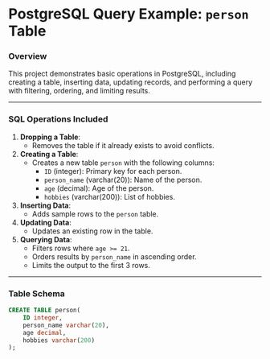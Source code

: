 # PostgreSQL Query Example: `person` Table

### Overview
This project demonstrates basic operations in PostgreSQL, including creating a table, inserting data, updating records, and performing a query with filtering, ordering, and limiting results.

---

### SQL Operations Included
1. **Dropping a Table**:
   - Removes the table if it already exists to avoid conflicts.
2. **Creating a Table**:
   - Creates a new table `person` with the following columns:
     - `ID` (integer): Primary key for each person.
     - `person_name` (varchar(20)): Name of the person.
     - `age` (decimal): Age of the person.
     - `hobbies` (varchar(200)): List of hobbies.
3. **Inserting Data**:
   - Adds sample rows to the `person` table.
4. **Updating Data**:
   - Updates an existing row in the table.
5. **Querying Data**:
   - Filters rows where `age >= 21`.
   - Orders results by `person_name` in ascending order.
   - Limits the output to the first 3 rows.

---

### Table Schema
```sql
CREATE TABLE person(
    ID integer,
    person_name varchar(20),
    age decimal,
    hobbies varchar(200)
);
